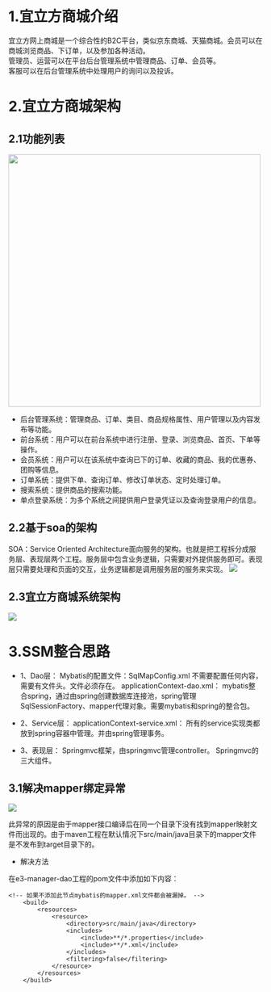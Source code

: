 # 1.宜立方商城介绍
宜立方网上商城是一个综合性的B2C平台，类似京东商城、天猫商城。会员可以在商城浏览商品、下订单，以及参加各种活动。<br>
管理员、运营可以在平台后台管理系统中管理商品、订单、会员等。<br>
客服可以在后台管理系统中处理用户的询问以及投诉。

# 2.宜立方商城架构

## 2.1功能列表

<img src="https://i.imgur.com/UGx6wTE.png"   width = "500" height = "500" />

- 后台管理系统：管理商品、订单、类目、商品规格属性、用户管理以及内容发布等功能。
- 前台系统：用户可以在前台系统中进行注册、登录、浏览商品、首页、下单等操作。
- 会员系统：用户可以在该系统中查询已下的订单、收藏的商品、我的优惠券、团购等信息。
- 订单系统：提供下单、查询订单、修改订单状态、定时处理订单。
- 搜索系统：提供商品的搜索功能。
- 单点登录系统：为多个系统之间提供用户登录凭证以及查询登录用户的信息。

## 2.2基于soa的架构
SOA：Service Oriented Architecture面向服务的架构。也就是把工程拆分成服务层、表现层两个工程。服务层中包含业务逻辑，只需要对外提供服务即可。表现层只需要处理和页面的交互，业务逻辑都是调用服务层的服务来实现。
![](https://i.imgur.com/in39lMm.png)

## 2.3宜立方商城系统架构
![](https://i.imgur.com/4sqT3Og.png)

# 3.SSM整合思路
- 1、Dao层：
Mybatis的配置文件：SqlMapConfig.xml
不需要配置任何内容，需要有文件头。文件必须存在。
applicationContext-dao.xml：
mybatis整合spring，通过由spring创建数据库连接池，spring管理SqlSessionFactory、mapper代理对象。需要mybatis和spring的整合包。
- 2、Service层：
applicationContext-service.xml：
所有的service实现类都放到spring容器中管理。并由spring管理事务。

- 3、表现层：
Springmvc框架，由springmvc管理controller。
Springmvc的三大组件。

## 3.1解决mapper绑定异常
![](https://i.imgur.com/QksbShi.png)

此异常的原因是由于mapper接口编译后在同一个目录下没有找到mapper映射文件而出现的。由于maven工程在默认情况下src/main/java目录下的mapper文件是不发布到target目录下的。

- 解决方法

在e3-manager-dao工程的pom文件中添加如下内容：

```
<!-- 如果不添加此节点mybatis的mapper.xml文件都会被漏掉。 -->
	<build>
		<resources>
            <resource>
                <directory>src/main/java</directory>
                <includes>
                    <include>**/*.properties</include>
                    <include>**/*.xml</include>
                </includes>
                <filtering>false</filtering>
            </resource>
        </resources>
	</build>

```
